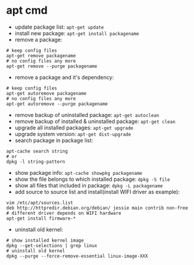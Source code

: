 apt cmd
========

- update package list: `apt-get update`
- install new package: `apt-get install packagename`
- remove a package:
```shell
# keep config files
apt-get remove packagename
# no config files any more
apt-get remove --purge packagename
```
- remove a package and it's dependency:
```shell
# keep config files
apt-get autoremove packagename
# no config files any more
apt-get autoremove --purge packagename
```
- remove backup of uninstalled package: `apt-get autoclean`
- remove backup of installed & uninstalled package: `apt-get clean`
- upgrade all installed packages: `apt-get upgrade`
- upgrade system version: `apt-get dist-upgrade`
- search package in package list:
```shell
apt-cache search string
# or
dpkg -l string-pattern
```
- show package info: `apt-cache showpkg packagename`
- show the file belongs to which installed package: `dpkg -S file`
- show all files that included in package: `dpkg -L packagename`
- add source to source list and install(install WIFI driver as example):
```shell
vim /etc/apt/sources.list
deb http://httpredir.debian.org/debian/ jessie main contrib non-free
# different driver depends on WIFI hardware
apt-get install firmware-*
```
- uninstall old kernel:
```shell
# show installed kernel image
dpkg --get-selections | grep linux
# uninstall old kernel
dpkg --purge --force-remove-essential linux-image-XXX
```
